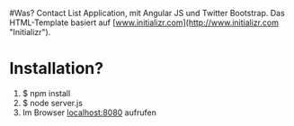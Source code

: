 #Was?
Contact List Application, mit Angular JS und Twitter Bootstrap. Das HTML-Template basiert auf [www.initializr.com](http://www.initializr.com "Initializr").

# Installation?
1. $ npm install
2. $ node server.js
3. Im Browser [localhost:8080](http://localhost:8080 "localhost:8080") aufrufen
